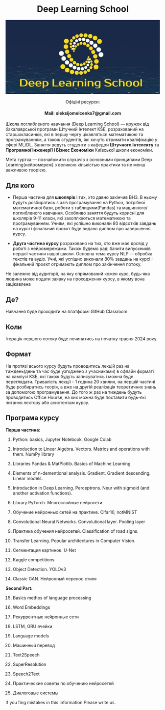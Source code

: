 <h1 style="text-align:center">Deep Learning School</h1>

<p align="center">
 <img src="pictures/dls.jpeg" width=1280>
</p>

<p align="center">Офіціні ресурси:</p>
<h4 align="center">Mail: oleksijomelcenko7@gmail.com</h4>

Школа поглибленого навчання (Deep Learning School) — кружок від бакалаврської програми Штучний Інтелект KSE, розрахований на старшокласинків, які в першу чергу цікавляться математикою та програмуванням, а також студентів, які хочуть отримати кваліфікацію у сфері ML/DL. Заняття ведуть студенти з кафедри **Штучного Інтелекту** та **Програмної Інженерії і Бізнес Економіки** Київської школи економіки.

Мета гуртка — познайомити слухачів з основними принципами Deep Learning(нейромереж) з великою кількістью практики та не менш важливою теорією.

## Для кого

* Перша частина для **школярів** і тих, хто давно закінчив ВНЗ.
В ньому будуть розбиратись з азів програмування на Python, потрібної математичної бази, роботи з таблицями(Pandas) та машинного/поглибленого навчання.
Особливо заняття будуть корисні для школярів 9-11 класи, які захоплюються математикою та програмуванням.
Учням, які успішно виконали 80 відсотків завдань на курсі і фінальний проєкт буде видано диплом про завершення курсу.


* **Друга частина курсу** розраховано на тих, хто вже має досвід у роботі з нейромережами. Також будемо раді бачити випускників першої частини нашої школи. Основна тема курсу NLP -- обробка текстів та аудіо. Учні, які успішно виконали 80% завдань на курсі і фінальний проєкт отримають диплом про закінчення потоку.

Не залежно від аудиторії, на яку спрямований кожен курс, будь-яка людина може подати заявку на проходження курсу, в якому вона зацікавлена 

## Де?

Навчання буде проходити на платформі GitHub Classroom

## Коли

Ітерація першого потоку буде починатись на початку травня 2024 року.

## Формат

На протязі всього курсу будуть проводитись лекцій раз на тиждень(день та час буде узгоджено з учасниками) в офлайн форматі на кампусі KSE, які також будуть записуватись і можна буде переглядати. Тривалість лекції - 1 година 20 хвилин, на першій частині буде розбиратись теорія, а вже на другій  реалізація теоретичних знань за допомогою програмування.
До того ж раз на тиждень будуть проводитись Office Hourse, на ких можна буде поставити будь-які питання лектору або асистентам курсу.

## Програма курсу

**Перша частина:**

1. Python: basics, Jupyter Notebook, Google Colab

2. Introduction to Linear Algebra. Vectors. Matrics and operations with them. NumPy library

3. Libraries Pandas & MatPlotlib. Basics of Machine Learning

4. Elements of n-dementional analysis. Gradient. Gradient descending. Linear models.

5. Introduction in Deep Learning. Perceptrons. Neur with sigmoid (and another activation functions).

6. Library PyTorch. Многослойные нейросети

7. Обучение нейронных сетей на практике. Cifar10, notMNIST

8. Convolutional Neural Networks. Convolutional layer. Pooling layer

9. Практика обучения нейросетей. Classification of road signs.

10. Transfer Learning. Popular architectures in Computer Vision.

11. Сегментация картинок. U-Net

12. Kaggle competitions

13. Object Detection. YOLOv3

14. Classic GAN. Нейронный перенос стиля

**Second Part:**

15. Basics methos of language processing

16. Word Embeddings

17. Рекуррентные нейронные сети

18. LSTM, GRU ячейки

19. Language models

20. Машинный перевод

21. Text2Speech

22. SuperResolution

23. Speech2Text

24. Практические советы по обучению нейросетей

25. Диалоговые системы


 
 
If you fing mistakes in this information Please write us. 
